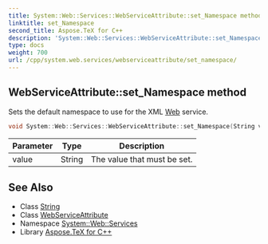```yaml
---
title: System::Web::Services::WebServiceAttribute::set_Namespace method
linktitle: set_Namespace
second_title: Aspose.TeX for C++
description: 'System::Web::Services::WebServiceAttribute::set_Namespace method. Sets the default namespace to use for the XML Web service in C++.'
type: docs
weight: 700
url: /cpp/system.web.services/webserviceattribute/set_namespace/
---
```

## WebServiceAttribute::set_Namespace method


Sets the default namespace to use for the XML [Web](../../../system.web/) service.

```cpp
void System::Web::Services::WebServiceAttribute::set_Namespace(String value)
```


| Parameter | Type | Description |
| --- | --- | --- |
| value | String | The value that must be set. |

## See Also

* Class [String](../../../system/string/)
* Class [WebServiceAttribute](../)
* Namespace [System::Web::Services](../../)
* Library [Aspose.TeX for C++](../../../)
